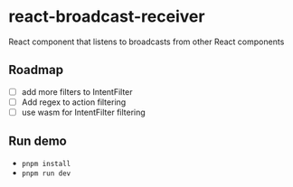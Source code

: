 # react-broadcast-receiver

React component that listens to broadcasts from other React components

## Roadmap

- [ ] add more filters to IntentFilter
- [ ] Add regex to action filtering
- [ ] use wasm for IntentFilter filtering

## Run demo

- `pnpm install`
- `pnpm run dev`
